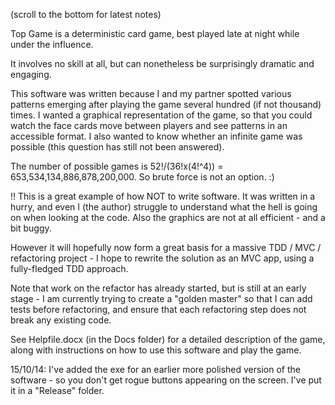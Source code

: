 (scroll to the bottom for latest notes)

Top Game is a deterministic card game, best played late at night while under the influence.

It involves no skill at all, but can nonetheless be surprisingly dramatic and engaging.

This software was written because I and my partner spotted various patterns emerging after playing the game several hundred (if not thousand) times. I wanted a graphical representation of the game, so that you could watch the face cards move between players and see patterns in an accessible format. I also wanted to know whether an infinite game was possible (this question has still not been answered).

The number of possible games is 52!/(36!x(4!^4)) = 653,534,134,886,878,200,000. So brute force is not an option. :)

!! This is a great example of how NOT to write software. It was written in a hurry, and even I (the author) struggle to understand what the hell is going on when looking at the code. Also the graphics are not at all efficient - and a bit buggy.

However it will hopefully now form a great basis for a massive TDD / MVC / refactoring project - I hope to rewrite the solution as an MVC app, using a fully-fledged TDD approach.

Note that work on the refactor has already started, but is still at an early stage - I am currently trying to create a "golden master" so that I can add tests before refactoring, and ensure that each refactoring step does not break any existing code.

See Helpfile.docx (in the Docs folder) for a detailed description of the game, along with instructions on how to use this software and play the game.

15/10/14: I've added the exe for an earlier more polished version of the software - so you don't get rogue buttons appearing on the screen. I've put it in a "Release" folder.